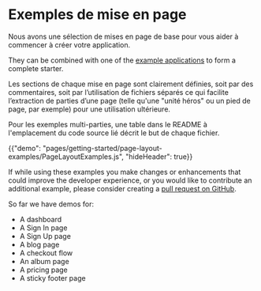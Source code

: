 # Exemples de mise en page

<p class="description">Nous avons une sélection de mises en page de base pour vous aider à commencer à créer votre application.</p>

They can be combined with one of the [example applications](https://github.com/mui-org/material-ui/tree/next/examples) to form a complete starter.

Les sections de chaque mise en page sont clairement définies, soit par des commentaires, soit par l’utilisation de fichiers séparés ce qui facilite l’extraction de parties d’une page (telle qu'une "unité héros" ou un pied de page, par exemple) pour une utilisation ultérieure.

Pour les exemples multi-parties, une table dans le README à l'emplacement du code source lié décrit le but de chaque fichier.

{{"demo": "pages/getting-started/page-layout-examples/PageLayoutExamples.js", "hideHeader": true}}

If while using these examples you make changes or enhancements that could improve the developer experience, or you would like to contribute an additional example, please consider creating a [pull request on GitHub](https://github.com/mui-org/material-ui/pulls).

So far we have demos for:

- A dashboard
- A Sign In page
- A Sign Up page
- A blog page
- A checkout flow
- An album page
- A pricing page
- A sticky footer page